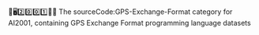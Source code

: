  🧠️🖥️2️⃣️0️⃣️0️⃣️1️⃣️💾️📜️ The sourceCode:GPS-Exchange-Format category for AI2001, containing GPS Exchange Format programming language datasets 
